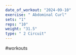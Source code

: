 ```yaml
---
date_of_workout: "2024-09-10"
exercise: " Abdominal Curl"
sets: "1"
reps: "10"
weight: "31.5"
type: " 2 Circuit"
---
```

#workouts